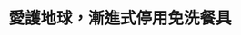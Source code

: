 ---
id: "13"
lang: zh-tw
publish: "TRUE"
description: 「全國漸進式禁止使用免洗餐具」連署案
selected: "FALSE"
blog_selected: "FALSE"
thumbnail: https://cm.pdis.nat.gov.tw/images/post/1uMjQNtzcfw95RtklJ7fPxOZWonyXmedp.jpg
title: 愛護地球，漸進式停用免洗餐具
introduction:
  content: >-
    本案的提案人建議漸進式停用免洗餐具，推廣民眾養成隨身攜帶環保餐具的習慣，或從店家方面著手，提供消費者可重複使用的餐具。附議的民眾也多認為，大多數的免洗餐具為塑膠製成，若因回收不當成為海洋廢棄物，再讓海洋生物吞食塑膠微粒，最後被影響的仍是人類。

    這次提案與環保署自民國91年起推動之限塑政策方向相符，環保署也再次說明將會以分階段、分對象之方式，抑制購物用塑膠袋及免洗餐具的使用量，未來亦會逐步擴大免洗餐具禁用管制對象，希望能視民眾環保觀念與生活習慣之改變，滾動檢討相關措施，由宣導與管制雙管齊下，引導廢棄物源頭減量與促進資源循環再利用。
color: green
join:
  type: 提
  title: 全國漸進式禁止使用免洗餐具
  link: https://join.gov.tw/idea/detail/baa8dc6e-4dea-4c05-bdc4-a19c97edc62c
  image: https://cm.pdis.tw/images/post/13/1cMC8PdNVeuI1zGUc9Cv0NBI4l4tvJ4OO.jpg
layout: post
departments:
  - 環保署
embed:
  mind_map:
    links:
      - https://miro.com/app/live-embed/o9J_k0ERQiU=/?moveToViewport=-3812,-1489,8849,3299
  transcript:
    links:
      - https://sayit.pdis.nat.gov.tw/2017-07-14-%E9%96%8B%E6%94%BE%E6%94%BF%E5%BA%9C%E8%81%AF%E7%B5%A1%E4%BA%BA%E7%AC%AC%E5%8D%81%E4%B8%89%E6%AC%A1%E5%8D%94%E4%BD%9C%E6%9C%83%E8%AD%B0
---